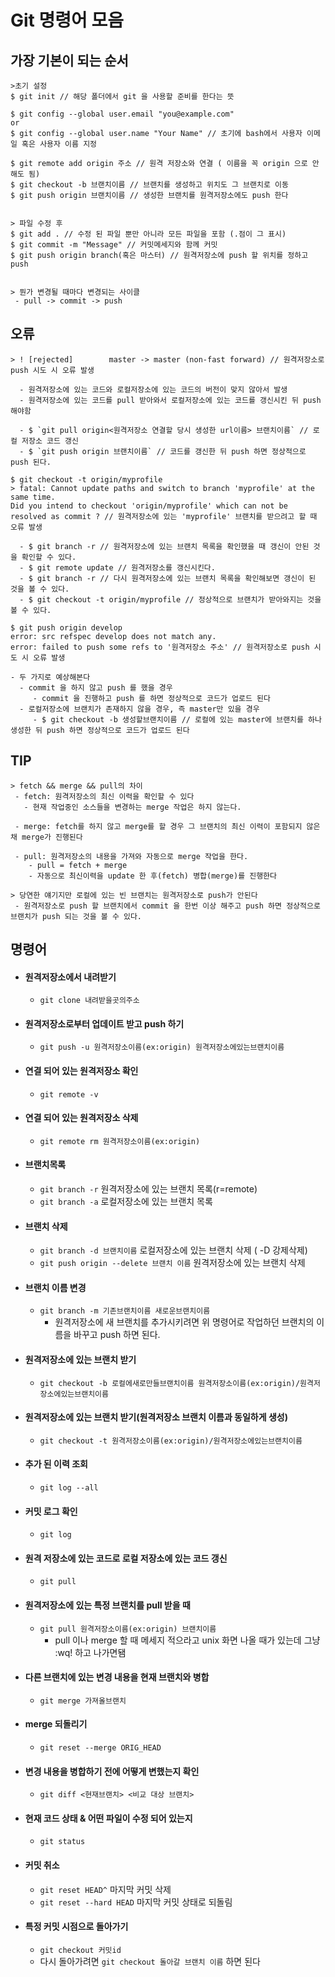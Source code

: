 # Git 명령어 모음
## 가장 기본이 되는 순서

```
>초기 설정
$ git init // 해당 폴더에서 git 을 사용할 준비를 한다는 뜻

$ git config --global user.email "you@example.com"
or
$ git config --global user.name "Your Name" // 초기에 bash에서 사용자 이메일 혹은 사용자 이름 지정

$ git remote add origin 주소 // 원격 저장소와 연결 ( 이름을 꼭 origin 으로 안해도 됨)
$ git checkout -b 브랜치이름 // 브랜치를 생성하고 위치도 그 브랜치로 이동
$ git push origin 브랜치이름 // 생성한 브랜치를 원격저장소에도 push 한다


> 파일 수정 후
$ git add . // 수정 된 파일 뿐만 아니라 모든 파일을 포함 (.점이 그 표시)
$ git commit -m "Message" // 커밋메세지와 함께 커밋
$ git push origin branch(혹은 마스터) // 원격저장소에 push 할 위치를 정하고 push


> 뭔가 변경될 때마다 변경되는 사이클
 - pull -> commit -> push
```


## 오류
```
> ! [rejected]        master -> master (non-fast forward) // 원격저장소로 push 시도 시 오류 발생

  - 원격저장소에 있는 코드와 로컬저장소에 있는 코드의 버전이 맞지 않아서 발생
  - 원격저장소에 있는 코드를 pull 받아와서 로컬저장소에 있는 코드를 갱신시킨 뒤 push 해야함

  - $ `git pull origin<원격저장소 연결할 당시 생성한 url이름> 브랜치이름` // 로컬 저장소 코드 갱신
  - $ `git push origin 브랜치이름` // 코드를 갱신한 뒤 push 하면 정상적으로 push 된다.
```

```
$ git checkout -t origin/myprofile
> fatal: Cannot update paths and switch to branch 'myprofile' at the same time.
Did you intend to checkout 'origin/myprofile' which can not be resolved as commit ? // 원격저장소에 있는 'myprofile' 브랜치를 받으려고 할 때 오류 발생

  - $ git branch -r // 원격저장소에 있는 브랜치 목록을 확인했을 때 갱신이 안된 것을 확인할 수 있다.
  - $ git remote update // 원격저장소를 갱신시킨다.
  - $ git branch -r // 다시 원격저장소에 있는 브랜치 목록을 확인해보면 갱신이 된 것을 볼 수 있다.
  - $ git checkout -t origin/myprofile // 정상적으로 브랜치가 받아와지는 것을 볼 수 있다.
```

```
$ git push origin develop
error: src refspec develop does not match any.
error: failed to push some refs to '원격저장소 주소' // 원격저장소로 push 시도 시 오류 발생

- 두 가지로 예상해본다
  - commit 을 하지 않고 push 를 했을 경우
     - commit 을 진행하고 push 를 하면 정상적으로 코드가 업로드 된다
  - 로컬저장소에 브랜치가 존재하지 않을 경우, 즉 master만 있을 경우
     - $ git checkout -b 생성할브랜치이름 // 로컬에 있는 master에 브랜치를 하나 생성한 뒤 push 하면 정상적으로 코드가 업로드 된다
```
## TIP
```
> fetch && merge && pull의 차이
 - fetch: 원격저장소의 최신 이력을 확인할 수 있다
   - 현재 작업중인 소스들을 변경하는 merge 작업은 하지 않는다.

 - merge: fetch를 하지 않고 merge를 할 경우 그 브랜치의 최신 이력이 포함되지 않은 채 merge가 진행된다

 - pull: 원격저장소의 내용을 가져와 자동으로 merge 작업을 한다.
    - pull = fetch + merge
    - 자동으로 최신이력을 update 한 후(fetch) 병합(merge)를 진행한다

> 당연한 얘기지만 로컬에 있는 빈 브랜치는 원격저장소로 push가 안된다
 - 원격저장소로 push 할 브랜치에서 commit 을 한번 이상 해주고 push 하면 정상적으로 브랜치가 push 되는 것을 볼 수 있다.
```


## 명령어
- #### 원격저장소에서 내려받기
  - `git clone 내려받을곳의주소`

- #### 원격저장소로부터 업데이트 받고 push 하기
  - `git push -u 원격저장소이름(ex:origin) 원격저장소에있는브랜치이름`

- #### 연결 되어 있는 원격저장소 확인
  - `git remote -v`

- #### 연결 되어 있는 원격저장소 삭제
  - `git remote rm 원격저장소이름(ex:origin)`

- #### 브랜치목록
  - `git branch -r` 원격저장소에 있는 브랜치 목록(r=remote)
  - `git branch -a` 로컬저장소에 있는 브랜치 목록

- #### 브랜치 삭제
  - `git branch -d 브랜치이름` 로컬저장소에 있는 브랜치 삭제 ( -D 강제삭제)
  - `git push origin --delete 브랜치 이름` 원격저장소에 있는 브랜치 삭제

- #### 브랜치 이름 변경
  - `git branch -m 기존브랜치이름 새로운브랜치이름`
    - 원격저장소에 새 브랜치를 추가시키려면 위 명령어로 작업하던 브랜치의 이름을 바꾸고 push 하면 된다.

- #### 원격저장소에 있는 브랜치 받기
  - `git checkout -b 로컬에새로만들브랜치이름 원격저장소이름(ex:origin)/원격저장소에있는브랜치이름`

- #### 원격저장소에 있는 브랜치 받기(원격저장소 브랜치 이름과 동일하게 생성)
  - `git checkout -t 원격저장소이름(ex:origin)/원격저장소에있는브랜치이름`

- #### 추가 된 이력 조회
  - `git log --all`

- #### 커밋 로그 확인
  - `git log`

- #### 원격 저장소에 있는 코드로 로컬 저장소에 있는 코드 갱신
  - `git pull`

- #### 원격저장소에 있는 특정 브랜치를 pull 받을 때
  - `git pull 원격저장소이름(ex:origin) 브랜치이름`
    - pull 이나 merge 할 때 메세지 적으라고 unix 화면 나올 때가 있는데 그냥 :wq! 하고 나가면됌

- #### 다른 브랜치에 있는 변경 내용을 현재 브랜치와 병합
  - `git merge 가져올브랜치`

- #### merge 되돌리기
  - `git reset --merge ORIG_HEAD`

- #### 변경 내용을 병합하기 전에 어떻게 변했는지 확인
  - `git diff <현재브랜치> <비교 대상 브랜치>`

- #### 현재 코드 상태 & 어떤 파일이 수정 되어 있는지
  - `git status`

- #### 커밋 취소
  - `git reset HEAD^` 마지막 커밋 삭제
  - `git reset --hard HEAD` 마지막 커밋 상태로 되돌림

- #### 특정 커밋 시점으로 돌아가기
  - `git checkout 커밋id`
  - 다시 돌아가려면 `git checkout 돌아갈 브랜치 이름` 하면 된다

